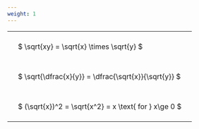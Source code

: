 ```yaml
---
weight: 1
---
```


<style type="text/css">
#T_60c2c th.col_heading {
  text-align: left;
  font-size: 1em;
}
#T_60c2c td {
  text-align: left;
  font-size: 1em;
  padding: 1.5em;
}
</style>
<table id="T_60c2c">
  <thead>
  </thead>
  <tbody>
    <tr>
      <td id="T_60c2c_row0_col0" class="data row0 col0" >$ \sqrt{xy} = \sqrt{x} \times \sqrt{y} $</td>
    </tr>
    <tr>
      <td id="T_60c2c_row1_col0" class="data row1 col0" >$ \sqrt{\dfrac{x}{y}} = \dfrac{\sqrt{x}}{\sqrt{y}} $</td>
    </tr>
    <tr>
      <td id="T_60c2c_row2_col0" class="data row2 col0" >$ (\sqrt{x})^2 = \sqrt{x^2} = x \text{ for } x\ge 0 $</td>
    </tr>
  </tbody>
</table>
